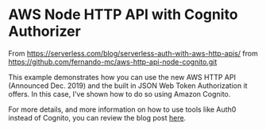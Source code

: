 # AWS Node HTTP API with Cognito Authorizer

From https://serverless.com/blog/serverless-auth-with-aws-http-apis/ from  https://github.com/fernando-mc/aws-http-api-node-cognito.git

This example demonstrates how you can use the new AWS HTTP API (Announced Dec. 2019) and the built in JSON Web Token Authorization it offers. In this case, I've shown how to do so using Amazon Cognito. 

For more details, and more information on how to use tools like Auth0 instead of Cognito, you can review the blog post [here](https://serverless.com/blog/serverless-auth-with-aws-http-apis).
